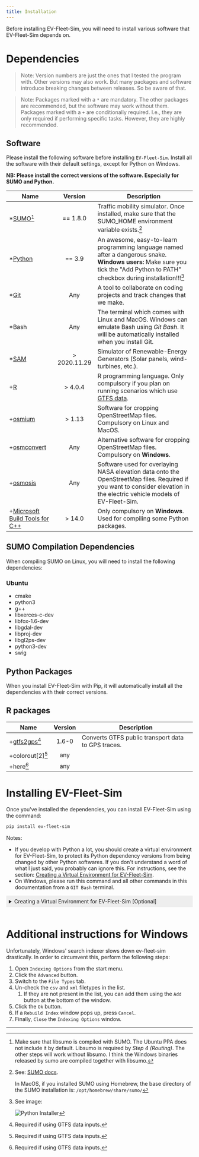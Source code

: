 ```yaml
---
title: Installation
---
```


Before installing EV-Fleet-Sim, you will need to install various software that EV-Fleet-Sim depends on.

Dependencies
============

> Note: Version numbers are just the ones that I tested the program with. Other 
> versions may also work. But many packages and software introduce breaking 
> changes between releases. So be aware of that.

> Note: Packages marked with a `*` are mandatory. The other packages are 
> recommended, but the software may work without them. Packages marked with a
> `+` are conditionally required. I.e., they are only required if performing 
> specific tasks. However, they are highly recommended.


Software
--------

Please install the following software before installing `EV-Fleet-Sim`. Install all the software with their default settings, except for Python on Windows.

**NB: Please install the correct versions of the software. Especially for SUMO and Python.**

| Name                                |                Version               | Description                                                                                                                                                                                                                                                                              |
|-------------------------------------|:------------------------------------:|------------------------------------------------------------------------------------------------------------------------------------------------------------------------------------------------------------------------------------------------------------------------------------------|
| *[SUMO][1][^1]                     | == 1.8.0 <!-- **OR** 1.14.1[^7] --> | Traffic mobility simulator. Once installed, make sure that the SUMO_HOME environment variable exists.[^0]                                                                                                                                                                               |
| *[Python][2]                        |                == 3.9                | An awesome, easy-to-learn programming language named after a dangerous snake. **Windows users:** Make sure you tick the "Add Python to PATH" checkbox during installation!!![^5]                                                                                                        |
| *[Git][3]                           |                  Any                 | A tool to collaborate on coding projects and track changes that we make.                                                                                                                                                                                                                 |
| *Bash                               |                  Any                 | The terminal which comes with Linux and MacOS. Windows can emulate Bash using *Git Bash*. It will be automatically installed when you install Git.                                                                                                                                       |
| *[SAM][4]                           |             > 2020.11.29             | Simulator of Renewable-Energy Generators (Solar panels, wind-turbines, etc.).                                                                                                                                                                                                            |
| +[R][5]                             |                > 4.0.4               | R programming language. Only compulsory if you plan on running scenarios which use [GTFS data](https://gtfs.org/).                                                                                                                                                                       |
| +[osmium][6]                        |                > 1.13                | Software for cropping OpenStreetMap files. Compulsory on Linux and MacOS.                                                                                                                                                                                                                |
| +[osmconvert][7]                    |                  Any                 | Alternative software for cropping OpenStreetMap files. Compulsory on **Windows**.                                                                                                                                                                                                        |
| +[osmosis][8]                       |                  Any                 | Software used for overlaying NASA elevation data onto the OpenStreetMap files. Required if you want to consider elevation in the electric vehicle models of EV-Fleet-Sim.                                                                                                                |
| +[Microsoft Build Tools for C++][9] |                > 14.0                | Only compulsory on **Windows**. Used for compiling some Python packages.                                                                                                                                                                                                                 |

[1]: https://www.eclipse.org/sumo/
[2]: https://www.python.org/
[3]: http://git-scm.com/
[4]: https://sam.nrel.gov/
[5]: https://cran.r-project.org/
[6]: https://osmcode.org/osmium-tool/
[7]: https://wiki.openstreetmap.org/wiki/Osmconvert
[8]: https://wiki.openstreetmap.org/wiki/Osmosis
[9]: https://visualstudio.microsoft.com/visual-cpp-build-tools/
[12]: https://zwbetz.com/how-to-add-a-binary-to-your-path-on-macos-linux-windows/#windows-gui


SUMO Compilation Dependencies
-----------------------------

When compiling SUMO on Linux, you will need to install the following dependencies:

### Ubuntu

- cmake 
- python3 
- g++ 
- libxerces-c-dev 
- libfox-1.6-dev 
- libgdal-dev 
- libproj-dev 
- libgl2ps-dev 
- python3-dev 
- swig  <!-- I think... -->


Python Packages
---------------

When you install EV-Fleet-Sim with Pip, it will automatically install all the dependencies with their correct versions.


R packages
----------

| Name               | Version | Description                                        |
|--------------------|:-------:|----------------------------------------------------|
| +[gtfs2gps][1][^6] |  1.6-0  | Converts GTFS public transport data to GPS traces. |
| +colorout[2][^6]   |   any   |                                                    |
| +here[^6]          |   any   |                                                    |

[1]: https://github.com/ipeaGIT/gtfs2gps/
[2]: https://github.com/jalvesaq/colorout

Installing EV-Fleet-Sim
=======================

Once you've installed the dependencies, you can install EV-Fleet-Sim using the command:

```sh
pip install ev-fleet-sim
```

Notes: 

* If you develop with Python a lot, you should create a virtual environment for EV-Fleet-Sim, to protect its Python dependency versions from being changed by other Python softwares. If you don't understand a word of what I just said, you probably can ignore this. For instructions, see the section: [Creating a Virtual Environment for  EV-Fleet-Sim](#venv).
* On Windows, please run this command and all other commands in this documentation from a `GIT Bash` terminal.


<details markdown='1' style="background:#EEEEEE;padding: 0.5em;">
<summary><a id=venv></a>Creating a Virtual Environment for  EV-Fleet-Sim [Optional]</summary><br>
Simply run the command `python -m venv <venv-path>`, where `<venv-path>` is the path where you would like to save your virtual environment. Unfortunately, you will need to activate the virtual environment every time you want to run EV-Fleet-Sim. Do this by running one of the following commands, depending on your platform:

| Platform    | Shell      | Command to activate virtual environment |
|-------------|------------|-----------------------------------------|
| Linux/MacOS | bash/zsh   | `source <venv-path>/bin/activate`       |
| Windows     | GIT Bash   | `source <venv-path>/Scripts/activate`   |

After you have activated the venv, you can install ev-fleet-sim into it with `pip install ev-fleet-sim`.

You can deactivate your virtual environment using the `deactivate` command.
</details><br>

Additional instructions for Windows
===================================

Unfortunately, Windows' search indexer slows down ev-fleet-sim drastically. In order to circumvent this, perform the following steps:

1. Open `Indexing Options` from the start menu. 
2. Click the `Advanced` button.
3. Switch to the `File Types` tab.
4. Un-check the `csv` and `xml` filetypes in the list.
    1. If they are not present in the list, you can add them using the `Add` button at the bottom of the window.
5. Click the `Ok` button.
6. If a `Rebuild Index` window pops up, press `Cancel`.
7. Finally, `Close` the `Indexing Options` window.

---

[^0]: See: [SUMO docs](https://sumo.dlr.de/docs/Basics/Basic_Computer_Skills.html#sumo_home).

      In MacOS, if you installed SUMO using Homebrew, the base directory of
      the SUMO installation is: `/opt/homebrew/share/sumo/`

[^1]: Make sure that libsumo is compiled with SUMO. The Ubuntu PPA does not 
      include it by default. Libsumo is required by *Step 4 (Routing)*. The 
      other steps will work without libsumo. I think the Windows binaries 
      released by sumo are compiled together with libsumo.

[^5]: See image:
    
      ![Python Installer]({{site.baseurl}}/assets/images/docs/python_installation.png)

[^6]: Required if using GTFS data inputs. 
